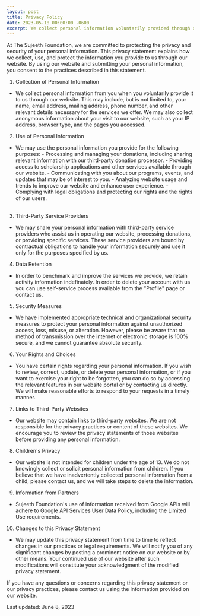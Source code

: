 ```yaml
---
layout: post
title: Privacy Policy
date: 2023-05-18 00:00:00 -0600
excerpt: We collect personal information voluntarily provided through our website for donation processing and scholarship applications. Your information may be shared with third-party service providers, and scholarship application data is retained for twelve months. You have the right to review, update, or delete your personal information and can exercise your right to be forgotten through our website portal or by contacting us directly.
---
```

At The Sujeeth Foundation, we are committed to protecting the privacy and security of your personal information. This privacy statement explains how we collect, use, and protect the information you provide to us through our website. By using our website and submitting your personal information, you consent to the practices described in this statement.

1. Collection of Personal Information
- We collect personal information from you when you voluntarily provide it to us through our website. This may include, but is not limited to, your name, email address, mailing address, phone number, and other relevant details necessary for the services we offer. We may also collect anonymous information about your visit to our website, such as your IP address, browser type, and the pages you accessed.

2. Use of Personal Information
- We may use the personal information you provide for the following purposes:
        - Processing and managing your donations, including sharing relevant information with our third-party donation processor.
        - Providing access to scholarship applications and other services available through our website.
        - Communicating with you about our programs, events, and updates that may be of interest to you.
        - Analyzing website usage and trends to improve our website and enhance user experience.
        - Complying with legal obligations and protecting our rights and the rights of our users.
<br/> <br/>

3. Third-Party Service Providers
- We may share your personal information with third-party service providers who assist us in operating our website, processing donations, or providing specific services. These service providers are bound by contractual obligations to handle your information securely and use it only for the purposes specified by us.

4. Data Retention
- In order to benchmark and improve the services we provide, we retain activity information indefinately.  In order to delete your account with us you can use self-service process available from the "Profile" page or contact us.
  
5. Security Measures
- We have implemented appropriate technical and organizational security measures to protect your personal information against unauthorized access, loss, misuse, or alteration. However, please be aware that no method of transmission over the internet or electronic storage is 100% secure, and we cannot guarantee absolute security.

6. Your Rights and Choices
- You have certain rights regarding your personal information. If you wish to review, correct, update, or delete your personal information, or if you want to exercise your right to be forgotten, you can do so by accessing the relevant features in our website portal or by contacting us directly. We will make reasonable efforts to respond to your requests in a timely manner.

7. Links to Third-Party Websites
- Our website may contain links to third-party websites. We are not responsible for the privacy practices or content of these websites. We encourage you to review the privacy statements of those websites before providing any personal information.

8. Children's Privacy
- Our website is not intended for children under the age of 13. We do not knowingly collect or solicit personal information from children. If you believe that we have inadvertently collected personal information from a child, please contact us, and we will take steps to delete the information.

9. Information from Partners
- Sujeeth Foundation's use of information received from Google APIs will adhere to Google API Services User Data Policy, including the Limited Use requirements.

10. Changes to this Privacy Statement
- We may update this privacy statement from time to time to reflect changes in our practices or legal requirements. We will notify you of any significant changes by posting a prominent notice on our website or by other means. Your continued use of our website after such modifications will constitute your acknowledgment of the modified privacy statement.

If you have any questions or concerns regarding this privacy statement or our privacy practices, please contact us using the information provided on our website.

Last updated: June 8, 2023
